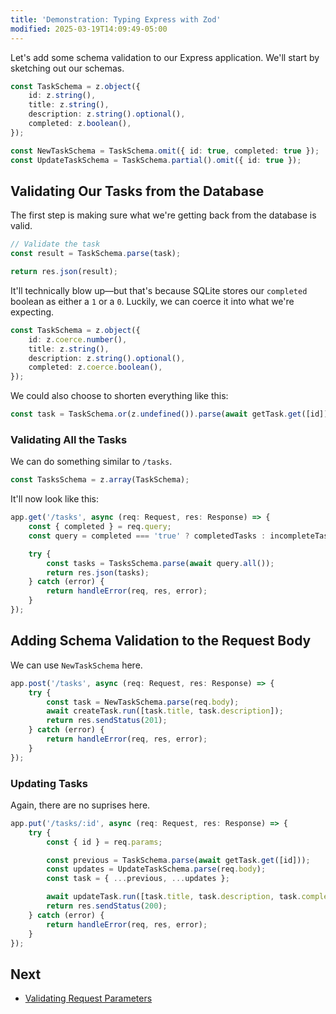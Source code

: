 ```yaml
---
title: 'Demonstration: Typing Express with Zod'
modified: 2025-03-19T14:09:49-05:00
---
```


Let's add some schema validation to our Express application. We'll start by sketching out our schemas.

```ts
const TaskSchema = z.object({
	id: z.string(),
	title: z.string(),
	description: z.string().optional(),
	completed: z.boolean(),
});

const NewTaskSchema = TaskSchema.omit({ id: true, completed: true });
const UpdateTaskSchema = TaskSchema.partial().omit({ id: true });
```

## Validating Our Tasks from the Database

The first step is making sure what we're getting back from the database is valid.

```ts
// Validate the task
const result = TaskSchema.parse(task);

return res.json(result);
```

It'll technically blow up—but that's because SQLite stores our `completed` boolean as either a `1` or a `0`. Luckily, we can coerce it into what we're expecting.

```ts
const TaskSchema = z.object({
	id: z.coerce.number(),
	title: z.string(),
	description: z.string().optional(),
	completed: z.coerce.boolean(),
});
```

We could also choose to shorten everything like this:

```ts
const task = TaskSchema.or(z.undefined()).parse(await getTask.get([id]));
```

### Validating All the Tasks

We can do something similar to `/tasks`.

```ts
const TasksSchema = z.array(TaskSchema);
```

It'll now look like this:

```ts
app.get('/tasks', async (req: Request, res: Response) => {
	const { completed } = req.query;
	const query = completed === 'true' ? completedTasks : incompleteTasks;

	try {
		const tasks = TasksSchema.parse(await query.all());
		return res.json(tasks);
	} catch (error) {
		return handleError(req, res, error);
	}
});
```

## Adding Schema Validation to the Request Body

We can use `NewTaskSchema` here.

```ts
app.post('/tasks', async (req: Request, res: Response) => {
	try {
		const task = NewTaskSchema.parse(req.body);
		await createTask.run([task.title, task.description]);
		return res.sendStatus(201);
	} catch (error) {
		return handleError(req, res, error);
	}
});
```

### Updating Tasks

Again, there are no suprises here.

```ts
app.put('/tasks/:id', async (req: Request, res: Response) => {
	try {
		const { id } = req.params;

		const previous = TaskSchema.parse(await getTask.get([id]));
		const updates = UpdateTaskSchema.parse(req.body);
		const task = { ...previous, ...updates };

		await updateTask.run([task.title, task.description, task.completed, id]);
		return res.sendStatus(200);
	} catch (error) {
		return handleError(req, res, error);
	}
});
```

## Next

- [Validating Request Parameters](express-zod-params)